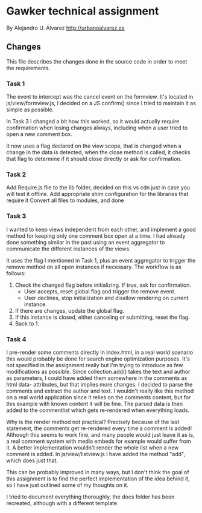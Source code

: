 Gawker technical assignment
===========

By Alejandro U. Álvarez
http://urbanoalvarez.es

## Changes
This file describes the changes done in the source code in order to meet the requirements.

### Task 1
The event to intercept was the cancel event on the formview.
It's located in js/view/formview.js, I decided on a JS confirm() since I tried to maintain it as simple as possible.

In Task 3 I changed a bit how this worked, so it would actually require confirmation when losing changes always, including when a user tried to open a new comment box.

It now uses a flag declared on the view scope, that is changed when a change in the data is detected, when the close method is called, it checks that flag to determine if it should close directly or ask for confirmation.

### Task 2
Add Require.js file to the lib folder, decided on this vs cdn just in case you will test it offline.
Add appropriate shim configuration for the libraries that require it
Convert all files to modules, and done

### Task 3
I wanted to keep views independent from each other, and implement a good method for keeping only one comment box open at a time. I had already done something similar in the past using an event aggregator to communicate the different instances of the views.

It uses the flag I mentioned in Task 1, plus an event aggregator to trigger the remove method on all open instances if necessary. The workflow is as follows:

1. Check the changed flag before initializing. If true, ask for confirmation.
	- User accepts, reset global flag and trigger the remove event.
	- User declines, stop initialization and disallow rendering on current instance.
2. If there are changes, update the global flag.
3. If this instance is closed, either canceling or submitting, reset the flag.
4. Back to 1.

### Task 4
I pre-render some comments directly in index.html, in a real world scenario this would probably be done for search engine optimization purposes.
It's not specified in the assignment really but I'm trying to introduce as few modifications as possible.
Since collection.add() takes the text and author as parameters, I could have added them somewhere in the comments as html data- attributes, but that implies more changes.
I decided to parse the comments and extract the author and text. I wouldn't really like this method on a real world application since it relies on the comments content, but for this example with known content it will be fine.
The parsed data is then added to the commentlist which gets re-rendered when everything loads.

Why is the render method not practical?
Precisely because of the last statement, the comments get re-rendered every time a comment is added! Although this seems to work fine, and many people would just leave it as is, a real comment system with media embeds for example would suffer from it.
A better implementation wouldn't render the whole list when a new comment is added. In js/view/listview.js I have added the method "add", which does just that.

This can be probably improved in many ways, but I don't think the goal of this assignment is to find the perfect implementation of the idea behind it, so I have just outlined some of my thoughts on it.

I tried to document everything thoroughly, the docs folder has been recreated, although with a different template.
